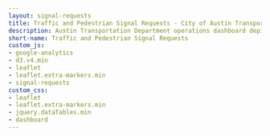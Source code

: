 ```yaml
---
layout: signal-requests
title: Traffic and Pedestrian Signal Requests - City of Austin Transportation Department
description: Austin Transportation Department operations dashboard depicting information related to the intake and evlalutation of traffic and pedestrian signal requests in Austin, TX.
short-name: Traffic and Pedestrian Signal Requests
custom_js:
- google-analytics
- d3.v4.min
- leaflet
- leaflet.extra-markers.min
- signal-requests
custom_css:
- leaflet
- leaflet.extra-markers.min
- jquery.dataTables.min
- dashboard
---
```



